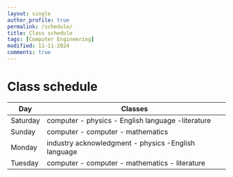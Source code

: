 ```yaml
---
layout: single
author_profile: true
permalink: /schedule/
title: Class schedule
tags: [Computer Engineering]
modified: 11-11-2024
comments: true
---
```


# Class schedule
| Day | Classes |
| ----------- | ----------- |
| Saturday | computer - physics - English language -literature |
| Sunday | computer - computer - mathematics |
| Monday | industry acknowledgment - physics -English language |
| Tuesday | computer - computer - mathematics - literature  |


